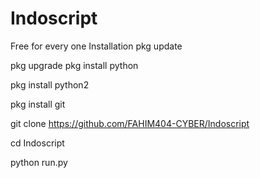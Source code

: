 # Indoscript
Free for every one
Installation 
pkg update

pkg upgrade
pkg install python

pkg install python2

pkg install git

git clone https://github.com/FAHIM404-CYBER/Indoscript

cd Indoscript

python run.py
